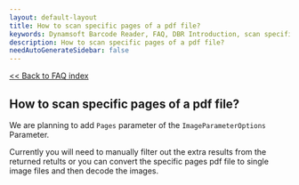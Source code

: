 ```yaml
---
layout: default-layout
title: How to scan specific pages of a pdf file?
keywords: Dynamsoft Barcode Reader, FAQ, DBR Introduction, scan specific page
description: How to scan specific pages of a pdf file?
needAutoGenerateSidebar: false
---
```


[<< Back to FAQ index](index.md)

## How to scan specific pages of a pdf file?

We are planning to add `Pages` parameter of the `ImageParameterOptions` Parameter.

Currently you will need to manually filter out the extra results from the returned retults or you can convert the specific pages pdf file to single image files and then decode the images.
